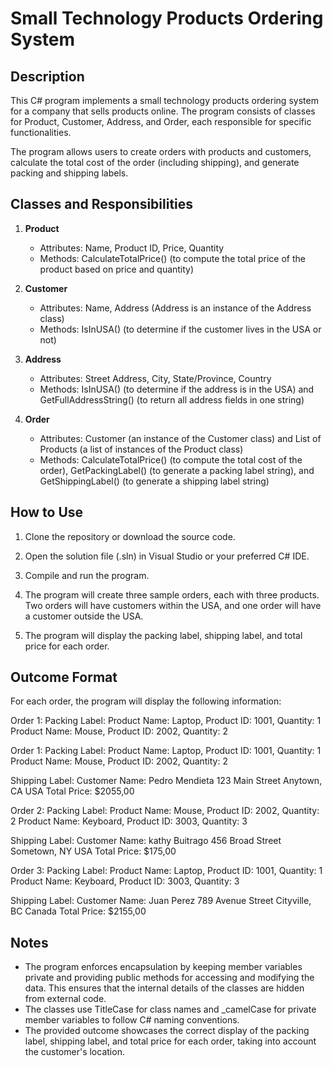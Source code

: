 # Small Technology Products Ordering System

## Description

This C# program implements a small technology products ordering system for a company that sells products online. The program consists of classes for Product, Customer, Address, and Order, each responsible for specific functionalities.

The program allows users to create orders with products and customers, calculate the total cost of the order (including shipping), and generate packing and shipping labels.

## Classes and Responsibilities

1. **Product**
   - Attributes: Name, Product ID, Price, Quantity
   - Methods: CalculateTotalPrice() (to compute the total price of the product based on price and quantity)

2. **Customer**
   - Attributes: Name, Address (Address is an instance of the Address class)
   - Methods: IsInUSA() (to determine if the customer lives in the USA or not)

3. **Address**
   - Attributes: Street Address, City, State/Province, Country
   - Methods: IsInUSA() (to determine if the address is in the USA) and GetFullAddressString() (to return all address fields in one string)

4. **Order**
   - Attributes: Customer (an instance of the Customer class) and List of Products (a list of instances of the Product class)
   - Methods: CalculateTotalPrice() (to compute the total cost of the order), GetPackingLabel() (to generate a packing label string), and GetShippingLabel() (to generate a shipping label string)

## How to Use

1. Clone the repository or download the source code.

2. Open the solution file (.sln) in Visual Studio or your preferred C# IDE.

3. Compile and run the program.

4. The program will create three sample orders, each with three products. Two orders will have customers within the USA, and one order will have a customer outside the USA.

5. The program will display the packing label, shipping label, and total price for each order.

## Outcome Format

For each order, the program will display the following information:

Order 1:
Packing Label:
Product Name: Laptop, Product ID: 1001, Quantity: 1
Product Name: Mouse, Product ID: 2002, Quantity: 2

Order 1:
Packing Label:
Product Name: Laptop, Product ID: 1001, Quantity: 1
Product Name: Mouse, Product ID: 2002, Quantity: 2

Shipping Label:
Customer Name: Pedro Mendieta
123 Main Street
Anytown, CA
USA
Total Price: $2055,00

Order 2:
Packing Label:
Product Name: Mouse, Product ID: 2002, Quantity: 2
Product Name: Keyboard, Product ID: 3003, Quantity: 3

Shipping Label:
Customer Name: kathy Buitrago
456 Broad Street
Sometown, NY
USA
Total Price: $175,00

Order 3:
Packing Label:
Product Name: Laptop, Product ID: 1001, Quantity: 1
Product Name: Keyboard, Product ID: 3003, Quantity: 3

Shipping Label:
Customer Name: Juan Perez
789 Avenue Street
Cityville, BC
Canada
Total Price: $2155,00
## Notes

- The program enforces encapsulation by keeping member variables private and providing public methods for accessing and modifying the data. This ensures that the     internal details of the classes are hidden from external code.
- The classes use TitleCase for class names and _camelCase for private member variables to follow C# naming conventions.
- The provided outcome showcases the correct display of the packing label, shipping label, and total price for each order, taking into account the customer's location.

